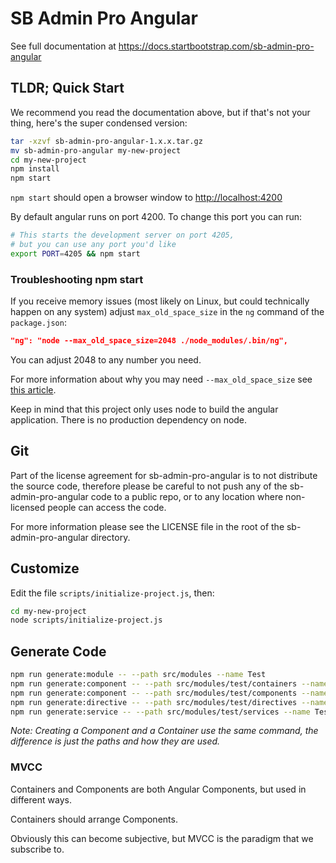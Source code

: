 # SB Admin Pro Angular

See full documentation at <https://docs.startbootstrap.com/sb-admin-pro-angular>

## TLDR; Quick Start

We recommend you read the documentation above, but if that's not your thing,
here's the super condensed version:

```bash
tar -xzvf sb-admin-pro-angular-1.x.x.tar.gz
mv sb-admin-pro-angular my-new-project
cd my-new-project
npm install
npm start
```

`npm start` should open a browser window to <http://localhost:4200>

By default angular runs on port 4200. To change this port you can run:

```bash
# This starts the development server on port 4205,
# but you can use any port you'd like
export PORT=4205 && npm start
```

### Troubleshooting npm start

If you receive memory issues (most likely on Linux, but could technically happen on any system) adjust
`max_old_space_size` in the `ng` command of the `package.json`:

```json
"ng": "node --max_old_space_size=2048 ./node_modules/.bin/ng",
```

You can adjust 2048 to any number you need.

For more information about why you may need `--max_old_space_size`
see [this article](https://medium.com/@ashleydavis75/node-js-memory-limitations-30d3fe2664c0).

Keep in mind that this project only uses node to build the angular application.
There is no production dependency on node.

## Git

Part of the license agreement for sb-admin-pro-angular is to not distribute the source code,
therefore please be careful to not push any of the sb-admin-pro-angular code to a public repo,
or to any location where non-licensed people can access the code.

For more information please see the LICENSE file in the root of the sb-admin-pro-angular directory.

## Customize

Edit the file `scripts/initialize-project.js`, then:

```bash
cd my-new-project
node scripts/initialize-project.js
```

## Generate Code

```bash
npm run generate:module -- --path src/modules --name Test
npm run generate:component -- --path src/modules/test/containers --name Test
npm run generate:component -- --path src/modules/test/components --name Test
npm run generate:directive -- --path src/modules/test/directives --name Test
npm run generate:service -- --path src/modules/test/services --name Test
```

_Note: Creating a Component and a Container use the same command,
the difference is just the paths and how they are used._

### MVCC

Containers and Components are both Angular Components, but used in different ways.

Containers should arrange Components.

Obviously this can become subjective, but MVCC is the paradigm that we subscribe to.
